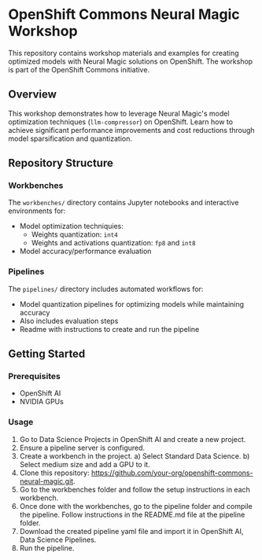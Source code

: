 # OpenShift Commons Neural Magic Workshop

This repository contains workshop materials and examples for creating optimized models with Neural Magic solutions on OpenShift. The workshop is part of the OpenShift Commons initiative.

## Overview

This workshop demonstrates how to leverage Neural Magic's model optimization techniques (`llm-compressor`) on OpenShift. Learn how to achieve significant performance improvements and cost reductions through model sparsification and quantization.

## Repository Structure

### Workbenches

The `workbenches/` directory contains Jupyter notebooks and interactive environments for:
- Model optimization techniquies:
  - Weights quantization: `int4`
  - Weights and activations quantization: `fp8` and `int8`
- Model accuracy/performance evaluation

### Pipelines

The `pipelines/` directory includes automated workflows for:
- Model quantization pipelines for optimizing models while maintaining accuracy
- Also includes evaluation steps
- Readme with instructions to create and run the pipeline

## Getting Started

### Prerequisites

- OpenShift AI
- NVIDIA GPUs

### Usage

1. Go to Data Science Projects in OpenShift AI and create a new project.
2. Ensure a pipeline server is configured.
3. Create a workbench in the project.
   a) Select Standard Data Science.
   b) Select medium size and add a GPU to it.
4. Clone this repository: https://github.com/your-org/openshift-commons-neural-magic.git.
5. Go to the workbenches folder and follow the setup instructions in each workbench.
6. Once done with the workbenches, go to the pipeline folder and compile the pipeline. Follow instructions in the README.md file at the pipeline folder.
7. Download the created pipeline yaml file and import it in OpenShift AI, Data Science Pipelines.
8. Run the pipeline.

